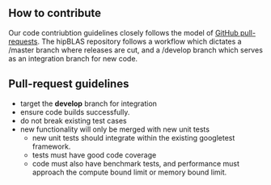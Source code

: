 ## How to contribute

Our code contriubtion guidelines closely follows the model of [GitHub pull-requests](https://help.github.com/articles/using-pull-requests/). The hipBLAS repository follows a workflow which dictates a /master branch where releases are cut, and a
/develop branch which serves as an integration branch for new code.

## Pull-request guidelines
* target the **develop** branch for integration
* ensure code builds successfully.
* do not break existing test cases
* new functionality will only be merged with new unit tests
  * new unit tests should integrate within the existing googletest framework.
  * tests must have good code coverage
  * code must also have benchmark tests, and performance must approach the compute bound limit or memory bound limit.
